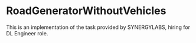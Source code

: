# RoadGeneratorWithoutVehicles
This is an implementation of the task provided by SYNERGYLABS, hiring for DL Engineer role.
